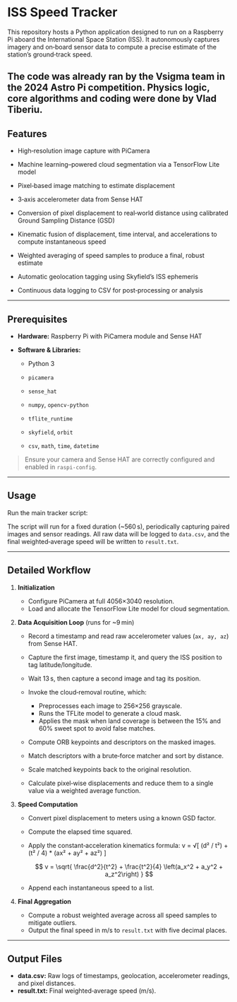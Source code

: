 # ISS Speed Tracker

This repository hosts a Python application designed to run on a Raspberry Pi aboard the International Space Station (ISS). It autonomously captures imagery and on‑board sensor data to compute a precise estimate of the station’s ground‑track speed.

The code was already ran by the Vsigma team in the 2024 Astro Pi competition. Physics logic, core algorithms and coding were done by Vlad Tiberiu.
---

## Features

* High‑resolution image capture with PiCamera

* Machine learning–powered cloud segmentation via a TensorFlow Lite model

* Pixel‑based image matching to estimate displacement

* 3‑axis accelerometer data from Sense HAT

* Conversion of pixel displacement to real‑world distance using calibrated Ground Sampling Distance (GSD)

* Kinematic fusion of displacement, time interval, and accelerations to compute instantaneous speed

* Weighted averaging of speed samples to produce a final, robust estimate

* Automatic geolocation tagging using Skyfield’s ISS ephemeris

* Continuous data logging to CSV for post‑processing or analysis

---

## Prerequisites

* **Hardware:** Raspberry Pi with PiCamera module and Sense HAT
* **Software & Libraries:**

  * Python 3

  * `picamera`

  * `sense_hat`

  * `numpy`, `opencv-python`

  * `tflite_runtime`

  * `skyfield`, `orbit`

  * `csv`, `math`, `time`, `datetime`

> Ensure your camera and Sense HAT are correctly configured and enabled in `raspi-config`.

---

## Usage

Run the main tracker script:

The script will run for a fixed duration (\~560 s), periodically capturing paired images and sensor readings. All raw data will be logged to `data.csv`, and the final weighted‑average speed will be written to `result.txt`.

---

## Detailed Workflow

1. **Initialization**

   * Configure PiCamera at full 4056×3040 resolution.
   * Load and allocate the TensorFlow Lite model for cloud segmentation.

2. **Data Acquisition Loop** (runs for \~9 min)

   * Record a timestamp and read raw accelerometer values (`ax, ay, az`) from Sense HAT.
   * Capture the first image, timestamp it, and query the ISS position to tag latitude/longitude.
   * Wait 13 s, then capture a second image and tag its position.
   * Invoke the cloud‑removal routine, which:

     * Preprocesses each image to 256×256 grayscale.
     * Runs the TFLite model to generate a cloud mask.
     * Applies the mask when land coverage is between the 15% and 60% sweet spot to avoid false matches.
   * Compute ORB keypoints and descriptors on the masked images.
   * Match descriptors with a brute‑force matcher and sort by distance.
   * Scale matched keypoints back to the original resolution.
   * Calculate pixel‑wise displacements and reduce them to a single value via a weighted average function.

3. **Speed Computation**

   * Convert pixel displacement to meters using a known GSD factor.
   * Compute the elapsed time squared.
   * Apply the constant‑acceleration kinematics formula:
     v = √[ (d² / t²) + (t² / 4) * (ax² + ay² + az²) ]

     $$
v = \sqrt{ \frac{d^2}{t^2} + \frac{t^2}{4} \left(a_x^2 + a_y^2 + a_z^2\right) }
    $$
  
   * Append each instantaneous speed to a list.

4. **Final Aggregation**

   * Compute a robust weighted average across all speed samples to mitigate outliers.
   * Output the final speed in m/s to `result.txt` with five decimal places.

---

## Output Files

* **data.csv:** Raw logs of timestamps, geolocation, accelerometer readings, and pixel distances.
* **result.txt:** Final weighted‑average speed (m/s).
